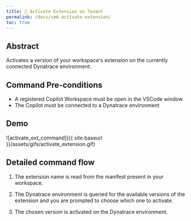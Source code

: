 ```yaml
---
title: 🔂 Activate Extension on Tenant
permalink: /docs/cmd-activate-extension/
toc: true
---
```


## Abstract

Activates a version of your workspace's extension on the currently connected Dynatrace
environment.

## Command Pre-conditions

- A registered Copilot Workspace must be open in the VSCode window
- The Copilot must be connected to a Dynatrace environment

## Demo

![activate_ext_command]({{ site.baseurl }}/assets/gifs/activate_extension.gif)

## Detailed command flow

1. The extension name is read from the manifest present in your workspace.

2. The Dynatrace environment is queried for the available versions of the extension
   and you are prompted to choose which one to activate.

3. The chosen version is activated on the Dynatrace environment.
